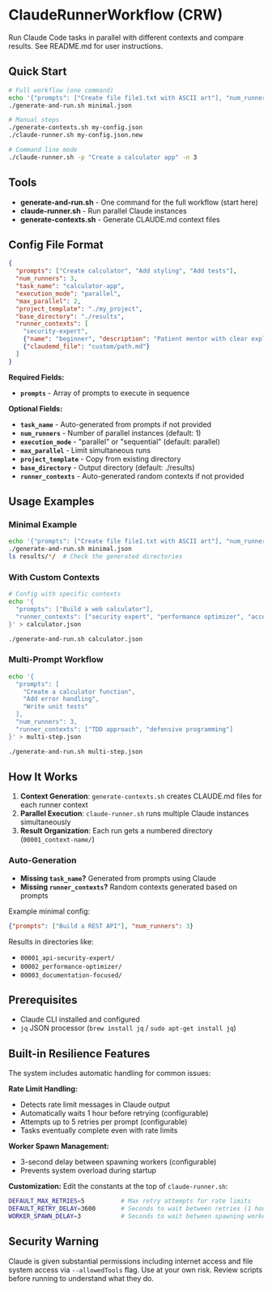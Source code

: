 # ClaudeRunnerWorkflow (CRW)

Run Claude Code tasks in parallel with different contexts and compare results. See README.md for user instructions. 

## Quick Start

```bash
# Full workflow (one command)
echo '{"prompts": ["Create file file1.txt with ASCII art"], "num_runners": 3}' > minimal.json
./generate-and-run.sh minimal.json

# Manual steps
./generate-contexts.sh my-config.json
./claude-runner.sh my-config.json.new

# Command line mode
./claude-runner.sh -p "Create a calculator app" -n 3
```

## Tools

- **generate-and-run.sh** - One command for the full workflow (start here)
- **claude-runner.sh** - Run parallel Claude instances
- **generate-contexts.sh** - Generate CLAUDE.md context files

## Config File Format

```json
{
  "prompts": ["Create calculator", "Add styling", "Add tests"],
  "num_runners": 3,
  "task_name": "calculator-app",
  "execution_mode": "parallel",
  "max_parallel": 2,
  "project_template": "./my_project",
  "base_directory": "./results", 
  "runner_contexts": [
    "security-expert",
    {"name": "beginner", "description": "Patient mentor with clear explanations"},
    {"claudemd_file": "custom/path.md"}
  ]
}
```

**Required Fields:**
- **`prompts`** - Array of prompts to execute in sequence

**Optional Fields:**
- **`task_name`** - Auto-generated from prompts if not provided
- **`num_runners`** - Number of parallel instances (default: 1)
- **`execution_mode`** - "parallel" or "sequential" (default: parallel)
- **`max_parallel`** - Limit simultaneous runs
- **`project_template`** - Copy from existing directory
- **`base_directory`** - Output directory (default: ./results)
- **`runner_contexts`** - Auto-generated random contexts if not provided

## Usage Examples

### Minimal Example
```bash
echo '{"prompts": ["Create file file1.txt with ASCII art"], "num_runners": 3}' > minimal.json
./generate-and-run.sh minimal.json
ls results/*/  # Check the generated directories
```

### With Custom Contexts
```bash
# Config with specific contexts
echo '{
  "prompts": ["Build a web calculator"],
  "runner_contexts": ["security expert", "performance optimizer", "accessibility focused"]
}' > calculator.json

./generate-and-run.sh calculator.json
```

### Multi-Prompt Workflow
```bash
echo '{
  "prompts": [
    "Create a calculator function",
    "Add error handling", 
    "Write unit tests"
  ],
  "num_runners": 3,
  "runner_contexts": ["TDD approach", "defensive programming"]
}' > multi-step.json

./generate-and-run.sh multi-step.json
```

## How It Works

1. **Context Generation**: `generate-contexts.sh` creates CLAUDE.md files for each runner context
2. **Parallel Execution**: `claude-runner.sh` runs multiple Claude instances simultaneously  
3. **Result Organization**: Each run gets a numbered directory (`00001_context-name/`)

### Auto-Generation
- **Missing `task_name`?** Generated from prompts using Claude
- **Missing `runner_contexts`?** Random contexts generated based on prompts

Example minimal config:
```json
{"prompts": ["Build a REST API"], "num_runners": 3}
```

Results in directories like:
- `00001_api-security-expert/`
- `00002_performance-optimizer/` 
- `00003_documentation-focused/`

## Prerequisites

- Claude CLI installed and configured
- `jq` JSON processor (`brew install jq` / `sudo apt-get install jq`)

## Built-in Resilience Features

The system includes automatic handling for common issues:

**Rate Limit Handling:**
- Detects rate limit messages in Claude output
- Automatically waits 1 hour before retrying (configurable)
- Attempts up to 5 retries per prompt (configurable)
- Tasks eventually complete even with rate limits

**Worker Spawn Management:**
- 3-second delay between spawning workers (configurable)
- Prevents system overload during startup

**Customization:**
Edit the constants at the top of `claude-runner.sh`:
```bash
DEFAULT_MAX_RETRIES=5          # Max retry attempts for rate limits
DEFAULT_RETRY_DELAY=3600       # Seconds to wait between retries (1 hour)
WORKER_SPAWN_DELAY=3           # Seconds to wait between spawning workers
```

## Security Warning

Claude is given substantial permissions including internet access and file system access via `--allowedTools` flag. Use at your own risk. Review scripts before running to understand what they do.